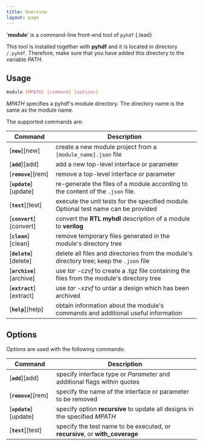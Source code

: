 ```yaml
---
title: Overview 
layout: page
---
```


'__module__' is a command-line front-end tool of `pyhdf`
{.lead}

This tool is installed together with __pyhdf__ and it is located in directory `/.pyhdf`.
Therefore, make sure that you have added this directory to the variable _PATH_.


Usage
-----

```.bash
module [MPATH] [command] [options]
```

_MPATH_ specifies a pyhdf's module directory. The directory name is the same as the module name.

The supported commands are:

 Command                  | Description
--------------------------|------------------------------
 [__`new`__][new]         | create a new module project from a `[module_name].json` file
 [__`add`__][add]         | add a new top-level interface or parameter
 [__`remove`__][rem]      | remove a top-level interface or parameter
 [__`update`__][update]   | re-generate the files of a module according to the content of the `.json` file.
 [__`test`__][test]       | execute the unit tests for the specified module. Optional test name can be provided
 [__`convert`__][convert] | convert the __RTL myhdl__ description of a module to __verilog__
 [__`clean`__][clean]     | remove temporary files generated in the module's directory tree
 [__`delete`__][delete]   | delete all files and directories from the module's directory tree; keep the `.json` file
 [__`archive`__][archive] | use _tar -czvf_ to create a .tgz file containing the files from the module's directory tree
 [__`extract`__][extract] | use _tar -xzvf_ to untar a design which has been archived
 [__`help`__][help]       | obtain information about the module's commands and additional useful information

Options
-------
_Options_ are used with the following commands:

 Command                | Description
----------------------- | ------------------------------ 
 [__`add`__][add]       | specify interface type or _Parameter_ and additional flags within quotes
 [__`remove`__][rem]    | specify the name of the interface or parameter to be removed
 [__`update`__][update] | specify option __recursive__ to update all designs in the specified _MPATH_
 [__`test`__][test]     | specify the test name to be executed, or __recursive__, or __with_coverage__
